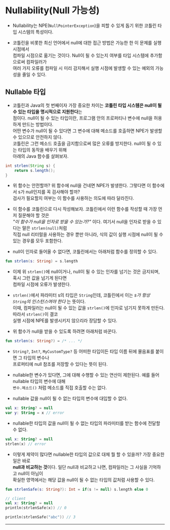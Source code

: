 # Nullability(Null 가능성)

- Nullability는 NPE(`NullPointerException`)을 피할 수 있게 돕기 위한 코틀린 타입 시스템의 특성이다.

- 코틀린을 비롯한 최신 언어에서 null에 대한 접근 방법은 가능한 한 이 문제를 실행 시점에서  
  컴파일 시점으로 옮기는 것이다. Null이 될 수 있는지 여부를 타입 시스템에 추가함으로써 컴파일러가  
  여러 가지 오류를 컴파일 시 미리 감지해서 실행 시점에 발생할 수 있는 예외의 가능성을 줄일 수 있다.

## Nullable 타입

- 코틀린과 Java의 첫 번째이자 가장 중요한 차이는 **코틀린 타입 시스템은 null이 될 수 있는 타입을 명시적으로 지원한다**는  
  점이다. null이 될 수 있는 타입이란, 프로그램 안의 프로퍼티나 변수에 null을 허용하게 만드는 방법이다.  
  어떤 변수가 null이 될 수 있다면 그 변수에 대해 메소드를 호출하면 NPE가 발생할 수 있으므로 안전하지 않다.  
  코틀린은 그런 메소드 호출을 금지함으로써 많은 오류를 방지한다. null이 될 수 있는 타입의 동작을 배우기 위해  
  아래의 Java 함수를 살펴보자.

```java
int strlen(String s) {
    return s.length();
}
```

- 위 함수는 안전할까? 위 함수에 null을 건네면 NPE가 발생한다. 그렇다면 이 함수에서 s가 null인지를 꼭 검사해야 할까?  
  검사가 필요할지 여부는 이 함수를 사용하는 의도에 따라 달라진다.

- 이 함수를 코틀린으로 다시 작성해보자. 코틀린에서 이런 함수를 작성할 때 가장 먼저 질문해야 할 것은  
  _"이 함수가 null을 인자로 받을 수 있는가?"_ 이다. 여기서 null을 인자로 받을 수 있다는 말은 `strlen(null)`처럼  
  직접 null 리터럴을 사용하는 경우 뿐만 아니라, 식의 값이 실행 시점에 null이 될 수 있는 경우를 모두 포함한다.

- null이 인자로 들어올 수 없다면, 코틀린에서는 아래처럼 함수를 정의할 수 있다.

```kt
fun strlen(s: String) = s.length
```

- 이제 위 `strlen()`에 null이거나, null이 될 수 있는 인자를 넘기는 것은 금지되며, 혹시 그런 값을 넘기게 된다면  
  컴파일 시점에 오류가 발생한다.

- `strlen()`에서 파라미터 s의 타입은 `String`인데, 코틀린에서 이는 _s가 항상 `String`의 인스턴스여야 한다_ 는 뜻이다.  
  이때, 컴파일러는 null이 될 수 있는 값을 `strlen()`에 인자로 넘기지 못하게 만든다. 따라서 `strlen()`이 결코  
  실행 시점에 NPE를 발생시키지 않으리라 장담할 수 있다.

- 위 함수가 null을 받을 수 있도록 하려면 아래처럼 바꾼다.

```kt
fun strlen(s: String?) = /* ... */
```

- `String?`, `Int?`, `MyCustomType?` 등 어떠한 타입이든 타입 이름 뒤에 물음표를 붙이면 그 타입의 변수나  
  프로퍼티에 null 참조를 저장할 수 있다는 뜻이 된다.

- nullable한 변수가 있다면, 그에 대해 수행할 수 있는 연산이 제한된다. 예를 들어 nullable 타입의 변수에 대해  
  `변수.메소드()` 처럼 메소드를 직접 호출할 수는 없다.

- nullable 값을 null이 될 수 없는 타입의 변수에 대입할 수 없다.

```kt
val x: String? = null
var y: String = x // error
```

- nullable한 타입의 값을 null이 될 수 없는 타입의 파라미터를 받는 함수에 전달할 수 없다.

```kt
val x: String? = null
strlen(x) // error
```

- 이렇게 제약이 많다면 nullable한 타입의 값으로 대체 뭘 할 수 있을까? 가장 중요한 일은 바로  
  **null과 비교하는 것**이다. 일단 null과 비교하고 나면, 컴파일러는 그 사실을 기억하고 null이 아님이  
  확실한 영역에서는 해당 값을 null이 될 수 없는 타입의 값처럼 사용할 수 있다.

```kt
fun strlenSafe(s: String?): Int = if(s != null) s.length else 0

// client
val x: String? = null
println(strlenSafe(x)) // 0

println(strlenSafe("abc")) // 3
```

<hr/>

